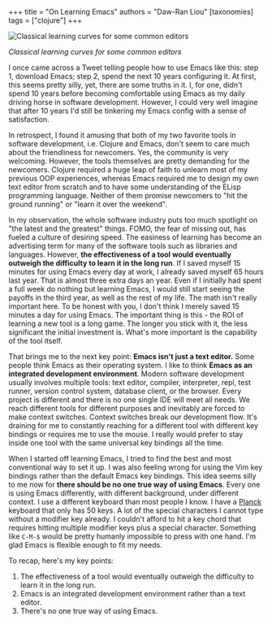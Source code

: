 +++
title = "On Learning Emacs"
authors = "Daw-Ran Liou"
[taxonomies]
tags = ["clojure"]
+++

![Classical learning curves for some common
editors](/images/emacs_learning_curves.png)

_Classical learning curves for some common editors_

I once came across a Tweet telling people how to use Emacs like this: step 1,
download Emacs; step 2, spend the next 10 years configuring it. At first, this
seems pretty silly, yet, there are some truths in it. I, for one, didn't
spend 10 years before becoming comfortable using Emacs as my daily driving horse
in software development. However, I could very well imagine that after 10 years
I'd still be tinkering my Emacs config with a sense of satisfaction.

In retrospect, I found it amusing that both of my two favorite tools in software
development, i.e. Clojure and Emacs, don't seem to care much about the
friendliness for newcomers. Yes, the community is very welcoming. However, the
tools themselves are pretty demanding for the newcomers. Clojure required a huge
leap of faith to unlearn most of my previous OOP experiences, whereas Emacs
required me to design my own text editor from scratch and to have some
understanding of the ELisp programming language. Neither of them promise
newcomers to "hit the ground running" or "learn it over the weekend".

In my observation, the whole software industry puts too much spotlight on "the
latest and the greatest" things. FOMO, the fear of missing out, has fueled a
culture of desiring speed. The easiness of learning has become an advertising
term for many of the software tools such as libraries and languages. However,
__the effectiveness of a tool would eventually outweigh the difficulty to learn
it in the long run__. If I saved myself 15 minutes for using Emacs every day at
work, I already saved myself 65 hours last year. That is almost three extra days
an year. Even if I initially had spent a full week do nothing but learning
Emacs, I would still start seeing the payoffs in the third year, as well as the
rest of my life. The math isn't really important here. To be honest with you, I
don't think I merely saved 15 minutes a day for using Emacs. The important thing
is this - the ROI of learning a new tool is a long game. The longer you stick
with it, the less significant the initial investment is. What's more important
is the capability of the tool itself.

That brings me to the next key point: __Emacs isn't just a text editor.__ Some
people think Emacs as their operating system. I like to think __Emacs as an
integrated development environment__. Modern software development usually
involves multiple tools: text editor, compiler, interpreter, repl, test runner,
version control system, database client, or the browser. Every project is
different and there is no one single IDE will meet all needs. We reach different
tools for different purposes and inevitably are forced to make context
switches. Context switches break our development flow. It's draining for me to
constantly reaching for a different tool with different key bindings or requires
me to use the mouse. I really would prefer to stay inside one tool with the same
universal key bindings all the time.

When I started off learning Emacs, I tried to find the best and most
conventional way to set it up. I was also feeling wrong for using the Vim key
bindings rather than the default Emacs key bindings. This idea seems silly to me
now for __there should be no one true way of using Emacs__. Every one is using
Emacs differently, with different background, under different context. I use a
different keyboard than most people I know. I have a
[Planck](https://ergodox-ez.com/pages/planck) keyboard that only has 50 keys. A
lot of the special characters I cannot type without a modifier key already. I
couldn't afford to hit a key chord that requires hitting multiple modifier keys
plus a special character. Something like `C-M-$` would be pretty humanly
impossible to press with one hand. I'm glad Emacs is flexible enough to fit my
needs.

To recap, here's my key points:
1. The effectiveness of a tool would eventually outweigh the difficulty to
learn it in the long run.
1. Emacs is an integrated development environment rather than a text editor.
1. There's no one true way of using Emacs.
